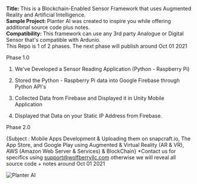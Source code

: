 <b> Title: </b> This is a Blockchain-Enabled Sensor Framework that uses Augmented Reality and Artificial Intelligence. <br>
<b> Sample Project: </b> Planter AI was created to inspire you while offering additional source code plus notes. <br>
<b> Compatibility: </b> This framework can use any 3rd party Analogue or Digital Sensor that's compatible with Ardunio. <br>
This Repo is 1 of 2 phases. The next phase will publish around Oct 01 2021


Phase 1.0

1. We've Developed a Sensor Reading Application (Python - Raspberry Pi)

2. Stored the Python - Raspberry Pi data into Google Firebase through Python API's

3. Collected Data from Firebase and Displayed it in Unity Mobile Application

4. Displayed that Data on your Static IP Address from Firebase. 


Phase 2.0

{Subject : Mobile Apps Development & Uploading them on snapcraft.io, The App Store, and Google Play using Augmented & Virtual Reality (AR & VR), AWS (Amazon Web Server & Services) & BlockChain} *Contact us for specifics using support@wolfberryllc.com otherwise we will reveal all source code + notes around Oct 01 2021


![Planter AI](https://user-images.githubusercontent.com/84645766/125811474-1023654b-80fd-4156-818d-781ae6b9e2f1.png)
